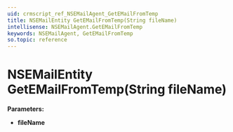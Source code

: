 ```yaml
---
uid: crmscript_ref_NSEMailAgent_GetEMailFromTemp
title: NSEMailEntity GetEMailFromTemp(String fileName)
intellisense: NSEMailAgent.GetEMailFromTemp
keywords: NSEMailAgent, GetEMailFromTemp
so.topic: reference
---
```


# NSEMailEntity GetEMailFromTemp(String fileName)

**Parameters:**
 - **fileName** 
